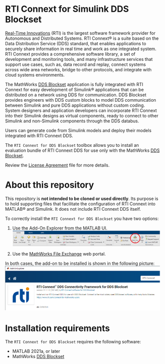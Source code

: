 # RTI Connext for Simulink DDS Blockset

[Real-Time Innovations](https://www.rti.com) (RTI) is the largest software
framework provider for Autonomous and Distributed Systems. RTI Connext® is a
suite based on the Data Distribution Service (DDS) standard, that enables
applications to securely share information in real time and work as one
integrated system. RTI Connext provides a comprehensive software library, a set
of development and monitoring tools, and many infrastructure services that
support use cases, such as, data record and replay, connect systems across
wide area networks, bridge to other protocols, and integrate with cloud systems
environments.

The MathWorks [DDS Blockset](https://www.mathworks.com/products/dds.html)
application is fully integrated with RTI Connext for easy development of
Simulink® applications that can be distributed on a network using DDS for
communication. DDS Blockset provides engineers with DDS custom blocks to model
DDS communication between Simulink and pure DDS applications without custom
coding. System designers and application developers can incorporate RTI Connext
into their Simulink designs as virtual components, ready to connect to other
Simulink and non-Simulink components through the DDS databus.

Users can generate code from Simulink models and deploy their models integrated
with RTI Connext DDS.

The `RTI Connext for DDS Blockset` toolbox allows you to install an evaluation
bundle of RTI Connext DDS for use only with the MathWorks [DDS Blockset](https://www.mathworks.com/products/dds.html).

Review the [License Agreement](RTI_License_Agreement.pdf) file for more details.

# About this repository

This repository is **not intended to be cloned or used directly**. Its purpose
is to hold supporting files that facilitate the configuration of RTI Connext
into MATLAB® and Simulink. It does not include RTI Connext DDS itself.

To correctly install the `RTI Connext for DDS Blockset` you have two options:

1. Use the Add-On Explorer from the MATLAB UI.
![Add-On Explorer](./img/matlab_add_on_explorer.png)

2. Use the [MathWorks File Exchange](https://www.mathworks.com/matlabcentral/fileexchange/) web portal.

In both cases, the add-on to be installed is shown in the following picture:
![RTI Connext for DDS Blockset toolbox](./img/rti_connext_for_dds_blockset_add_on.png)


# Installation requirements

The `RTI Connext for DDS Blockset` requires the following software:
 * MATLAB 2021a, or later
 * MathWorks [DDS Blockset](https://www.mathworks.com/products/dds.html)
